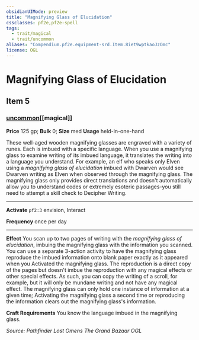 ```yaml
---
obsidianUIMode: preview
title: "Magnifying Glass of Elucidation"
cssclasses: pf2e,pf2e-spell
tags:
  - trait/magical
  - trait/uncommon
aliases: "Compendium.pf2e.equipment-srd.Item.8iet9wptkaoJzOmc"
license: OGL
---
```

# Magnifying Glass of Elucidation
## Item 5
### [uncommon](uncommon "Uncommon Rarity Trait")[[magical]]


**Price** 125 gp; 
**Bulk** 0; **Size** med
**Usage** held-in-one-hand

These well-aged wooden magnifying glasses are engraved with a variety of runes. Each is imbued with a specific language. When you use a magnifying glass to examine writing of its imbued language, it translates the writing into a language you understand. For example, an elf who speaks only Elven using a _magnifying glass of elucidation_ imbued with Dwarven would see Dwarven writing as Elven when observed through the magnifying glass. The magnifying glass only provides direct translations and doesn't automatically allow you to understand codes or extremely esoteric passages-you still need to attempt a skill check to Decipher Writing.

* * *

**Activate** `pf2:3` envision, Interact

**Frequency** once per day

* * *

**Effect** You scan up to two pages of writing with the _magnifying glass of elucidation_, imbuing the magnifying glass with the information you scanned. You can use a separate 3-action activity to have the magnifying glass reproduce the imbued information onto blank paper exactly as it appeared when you Activated the magnifying glass. The reproduction is a direct copy of the pages but doesn't imbue the reproduction with any magical effects or other special effects. As such, you can copy the writing of a scroll, for example, but it will only be mundane writing and not have any magical effect. The magnifying glass can only hold one instance of information at a given time; Activating the magnifying glass a second time or reproducing the information clears out the magnifying glass's information.

**Craft Requirements** You know the language imbued in the magnifying glass.

*Source: Pathfinder Lost Omens The Grand Bazaar*
*OGL*